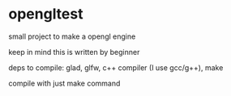 # opengltest
small project to make a opengl engine 

keep in mind this is written by beginner

deps to compile:
  glad,
  glfw,
  c++ compiler (I use gcc/g++),
  make
  
compile with just make command


